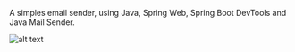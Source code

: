 A simples email sender, using Java, Spring Web, Spring Boot DevTools and Java Mail Sender.

![alt text]([https://github.com/avitorvilela/spring-email-sender/blob/main/Images/mail-trap.jpg?raw=true)
